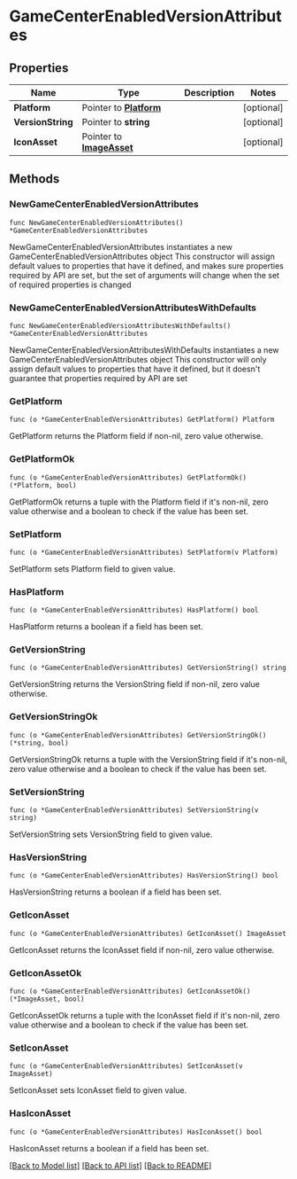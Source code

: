 # GameCenterEnabledVersionAttributes

## Properties

Name | Type | Description | Notes
------------ | ------------- | ------------- | -------------
**Platform** | Pointer to [**Platform**](Platform.md) |  | [optional] 
**VersionString** | Pointer to **string** |  | [optional] 
**IconAsset** | Pointer to [**ImageAsset**](ImageAsset.md) |  | [optional] 

## Methods

### NewGameCenterEnabledVersionAttributes

`func NewGameCenterEnabledVersionAttributes() *GameCenterEnabledVersionAttributes`

NewGameCenterEnabledVersionAttributes instantiates a new GameCenterEnabledVersionAttributes object
This constructor will assign default values to properties that have it defined,
and makes sure properties required by API are set, but the set of arguments
will change when the set of required properties is changed

### NewGameCenterEnabledVersionAttributesWithDefaults

`func NewGameCenterEnabledVersionAttributesWithDefaults() *GameCenterEnabledVersionAttributes`

NewGameCenterEnabledVersionAttributesWithDefaults instantiates a new GameCenterEnabledVersionAttributes object
This constructor will only assign default values to properties that have it defined,
but it doesn't guarantee that properties required by API are set

### GetPlatform

`func (o *GameCenterEnabledVersionAttributes) GetPlatform() Platform`

GetPlatform returns the Platform field if non-nil, zero value otherwise.

### GetPlatformOk

`func (o *GameCenterEnabledVersionAttributes) GetPlatformOk() (*Platform, bool)`

GetPlatformOk returns a tuple with the Platform field if it's non-nil, zero value otherwise
and a boolean to check if the value has been set.

### SetPlatform

`func (o *GameCenterEnabledVersionAttributes) SetPlatform(v Platform)`

SetPlatform sets Platform field to given value.

### HasPlatform

`func (o *GameCenterEnabledVersionAttributes) HasPlatform() bool`

HasPlatform returns a boolean if a field has been set.

### GetVersionString

`func (o *GameCenterEnabledVersionAttributes) GetVersionString() string`

GetVersionString returns the VersionString field if non-nil, zero value otherwise.

### GetVersionStringOk

`func (o *GameCenterEnabledVersionAttributes) GetVersionStringOk() (*string, bool)`

GetVersionStringOk returns a tuple with the VersionString field if it's non-nil, zero value otherwise
and a boolean to check if the value has been set.

### SetVersionString

`func (o *GameCenterEnabledVersionAttributes) SetVersionString(v string)`

SetVersionString sets VersionString field to given value.

### HasVersionString

`func (o *GameCenterEnabledVersionAttributes) HasVersionString() bool`

HasVersionString returns a boolean if a field has been set.

### GetIconAsset

`func (o *GameCenterEnabledVersionAttributes) GetIconAsset() ImageAsset`

GetIconAsset returns the IconAsset field if non-nil, zero value otherwise.

### GetIconAssetOk

`func (o *GameCenterEnabledVersionAttributes) GetIconAssetOk() (*ImageAsset, bool)`

GetIconAssetOk returns a tuple with the IconAsset field if it's non-nil, zero value otherwise
and a boolean to check if the value has been set.

### SetIconAsset

`func (o *GameCenterEnabledVersionAttributes) SetIconAsset(v ImageAsset)`

SetIconAsset sets IconAsset field to given value.

### HasIconAsset

`func (o *GameCenterEnabledVersionAttributes) HasIconAsset() bool`

HasIconAsset returns a boolean if a field has been set.


[[Back to Model list]](../README.md#documentation-for-models) [[Back to API list]](../README.md#documentation-for-api-endpoints) [[Back to README]](../README.md)



